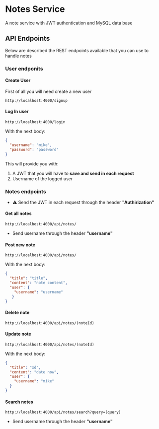 # Notes Service

A note service with JWT authentication and MySQL data base

## API Endpoints

Below are described the REST endpoints available that you can use to handle notes

### User endponits

#### Create User

First of all you will need create a new user

`http://localhost:4000/signup`

#### Log In user

`http://localhost:4000/login`

With the next body:

``` JSON
{
  "username": "mike",
  "password": "password"
}
```

This will provide you with:

1. A JWT that you will have to **save and send in each request**
2. Username of the logged user

### Notes endpoints

- :warning:  Send the JWT in each request through the header **"Authirization"**

#### Get all notes

`http://localhost:4000/api/notes/`

- Send username through the header **"username"**

#### Post new note

`http://localhost:4000/api/notes/`

With the next body:

``` JSON
{
  "title": "title",
  "content": "note content",
  "user": {
    "username": "username"
   }
}
```

#### Delete note

`http://localhost:4000/api/notes/(noteId)`

#### Update note

`http://localhost:4000/api/notes/(noteId)`

With the next body:

```JSON
{
  "title": "xd",
  "content": "date now",
  "user": {
    "username": "mike"
  }
}
```

#### Search notes

`http://localhost:4000/api/notes/search?query=(query)`

- Send username through the header **"username"**
